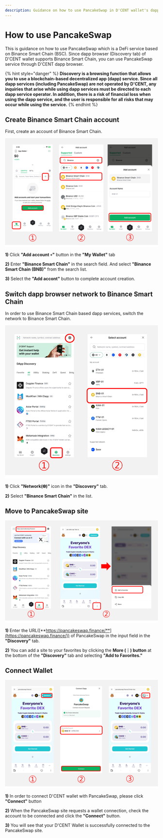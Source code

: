 ```yaml
---
description: Guidance on how to use PancakeSwap in D'CENT wallet's dapp browser
---
```


# How to use PancakeSwap

This is guidance on how to use PancakeSwap which is a DeFi service based on Binance Smart Chain (BSC). Since dapp browser (Discovery tab) of D'CENT wallet supports Binance Smart Chain, you can use PancakeSwap service through D'CENT dapp browser.

{% hint style="danger" %}
**Discovery is a browsing function that allows you to use a blockchain-based decentralized app (dapp) service. Since all dapp services (including PancakeSwap) are not operated by D'CENT, any inquiries that arise while using dapp services must be directed to each dapp service operator. In addition, there is a risk of financial loss when using the dapp service, and the user is responsible for all risks that may occur while using the service.**
{% endhint %}

## Create Binance Smart Chain account

First, create an account of Binance Smart Chain.

<div align="left"><img src="../.gitbook/assets/Pancakeswap(1) (1).png" alt=""></div>

**1)** Click **"Add account `+`"** button in the **"My Wallet"** tab

**2)** Enter **"Binance Smart Chain"** in the search field. And select **"Binance Smart Chain (BNB)"** from the search list.

**3)** Select the **"Add accont"** button to complete account creation.

## Switch dapp browser network to Binance Smart Chain

In order to use Binance Smart Chain based dapp services, switch the network to Binance Smart Chain.

<div align="left"><img src="../.gitbook/assets/Pancakeswap(2) (1).png" alt=""></div>

**1)** Click **"Network(🌐)"** icon in the **"Discovery"** tab.

**2)** Select **"Binance Smart Chain"** in the list.

## Move to PancakeSwap site

<div align="left"><img src="../.gitbook/assets/Pancakeswap(3) (1).png" alt=""></div>

**1)** Enter the URL([**https://pancakeswap.finance/**](https://pancakeswap.finance/)) of PancakeSwap in the input field in the **"Discovery"** tab.

**2)** You can add a site to your favorites by clicking the **More (⋮) button** at the bottom of the **"Discovery"** tab and selecting **"Add to Favorites."**

## Connect Wallet

<div align="left"><img src="../.gitbook/assets/Pancakeswap(4) (1).png" alt=""></div>

**1)** In order to connect D'CENT wallet with PancakeSwap, please click **"Connect"** button

**2)** When the PancakeSwap site requests a wallet connection, check the account to be connected and click the **"Connect"** button.

**3)** You will see that your D'CENT Wallet is successfully connected to the PancakeSwap site.
